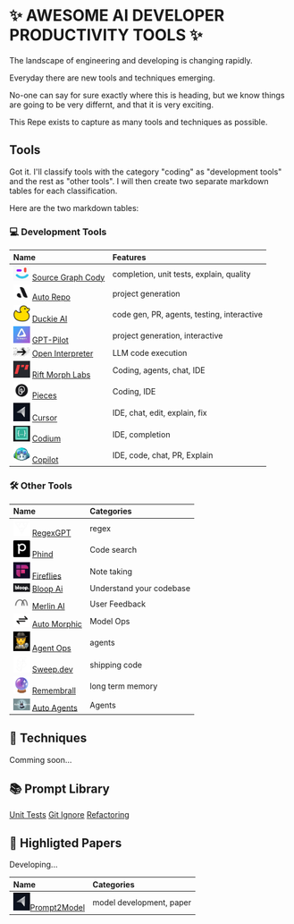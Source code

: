 # ✨ AWESOME AI DEVELOPER PRODUCTIVITY TOOLS ✨


The landscape of engineering and developing is changing rapidly.

Everyday there are new tools and techniques emerging.

No-one can say for sure exactly where this is heading, but we know things are going to be very differnt, and that it is very exciting.

This Repe exists to capture as many tools and techniques as possible.


## Tools

Got it. I'll classify tools with the category "coding" as "development tools" and the rest as "other tools". I will then create two separate markdown tables for each classification.

Here are the two markdown tables:

### 💻 Development Tools

| Name                                                                                                      | Features                                   |
| :-------------------------------------------------------------------------------------------------------- | :----------------------------------------- |
| <img src="images/logos/cody.png" width="30"> [Source Graph Cody](https://sourcegraph.com/cody)            | completion, unit tests, explain, quality   |
| <img src="images/logos/auto-repo.png" width="30"> [Auto Repo](https://autorepo.io/)                       | project generation                         |
| <img src="images/logos/logo_duck.png" width="30"> [Duckie AI](https://duckie.ai/)                         | code gen, PR, agents, testing, interactive |
| <img src="images/logos/pythagoria.jpg" width="30"> [GPT-Pilot](https://github.com/Pythagora-io/gpt-pilot) | project generation, interactive            |
| <img src="images/logos/openinterpreter.jpg" width="30"> [Open Interpreter](https://openinterpreter.com/)  | LLM code execution                         |
| <img src="images/logos/rift.png" width="30"> [Rift Morph Labs](https://t.co/OUV4vcBKlb)                   | Coding, agents, chat, IDE                  |
| <img src="images/logos/pieces.png" width="30"> [Pieces](https://pieces.app/)                              | Coding, IDE                                |
| <img src="images/logos/cursor.png" width="30"> [Cursor](https://cursor.so/)                               | IDE, chat, edit, explain, fix              |
| <img src="images/logos/codium.png" width="30"> [Codium](https://codeium.com/)                             | IDE, completion                            |
| <img src="images/logos/copilot.jpg" width="30"> [Copilot](https://github.com/features/copilot)            | IDE, code, chat, PR, Explain               |

### 🛠️ Other Tools

| Name                                                                                                    | Categories               |
| :------------------------------------------------------------------------------------------------------ | :----------------------- |
| <img src="images/logos/regexgpt.png" width="30"> [RegexGPT](https://regexgpt.app/)                      | regex                    |
| <img src="images/logos/phind.svg" width="30"> [Phind](https://www.phind.com/)                           | Code search              |
| <img src="images/logos/fireflies.png" width="30"> [Fireflies](https://fireflies.ai/)                    | Note taking              |
| <img src="images/logos/bloop.png" width="30"> [Bloop Ai](https://bloop.ai)                              | Understand your codebase |
| <img src="images/logos/merlin.png" width="30"> [Merlin AI](https://talktomerlin.com/)                   | User Feedback            |
| <img src="images/logos/auto-morphic.png" width="30"> [Auto Morphic](https://automorphic.ai/)            | Model Ops                |
| <img src="images/logos/agent-ops.png" width="30"> [Agent Ops](https://www.agentops.ai/)                 | agents                   |
| <img src="images/logos/sweep.png" width="30"> [Sweep.dev](https://sweep.dev/)                           | shipping code            |
| <img src="images/logos/remembrall.webp" width="30"> [Remembrall](https://remembrall.dev)                | long term memory         |
| <img src="images/logos/autoagents.png" width="30"> [Auto Agents](https://github.com/AutoLLM/AutoAgents) | Agents                   |



## 🥋 Techniques


Comming soon...


## 📚 Prompt Library

[Unit Tests](prompts/unit-tests.md) 
[Git Ignore](prompts/git-ignore.md)
[Refactoring](prompts/refactoring.md) 


## 🔬 Highligted Papers

Developing...

| Name                                                                                              | Categories               |
| :------------------------------------------------------------------------------------------------ | :----------------------- |
| <img src="images/logos/cursor.png" width="30">[Prompt2Model](https://arxiv.org/pdf/2308.12261v1/) | model development, paper |